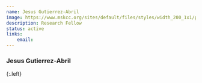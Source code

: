 ```yaml
---
name: Jesus Gutierrez-Abril
image: https://www.mskcc.org/sites/default/files/styles/width_200_1x1/public/node/207445/main_image/gutierrez-abril-jesus_190905_06.jpg?h=242cd5c8
description: Research Fellow
status: active
links:
    email: 
---
```


### Jesus Gutierrez-Abril
{:.left}

  
        